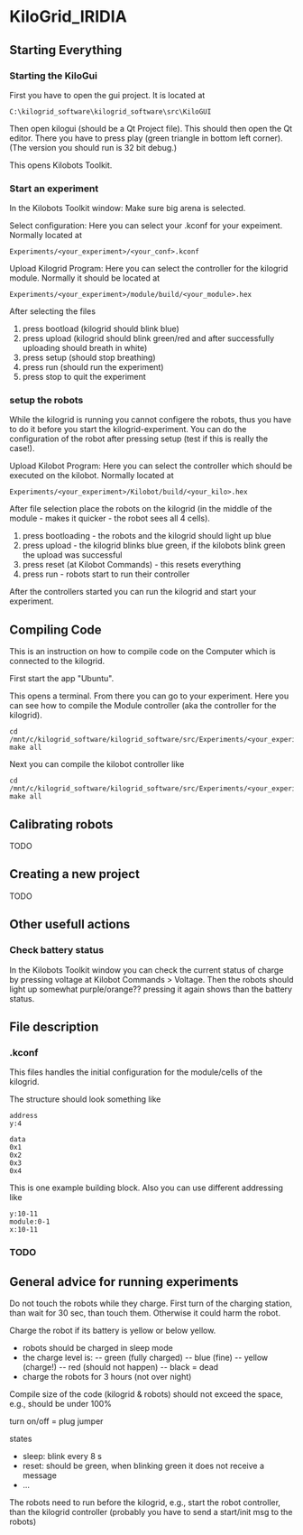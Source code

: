 # KiloGrid_IRIDIA

## Starting Everything 

### Starting the KiloGui

First you have to open the gui project. It is located at 

```
C:\kilogrid_software\kilogrid_software\src\KiloGUI
```

Then open kilogui (should be a Qt Project file). 
This should then open the Qt editor. 
There you have to press play (green triangle in bottom left corner).
(The version you should run is 32 bit debug.) 

This opens Kilobots Toolkit.


### Start an experiment

In the Kilobots Toolkit window:
Make sure big arena is selected. 

Select configuration:
Here you can select your .kconf for your expeiment. Normally located at

```
Experiments/<your_experiment>/<your_conf>.kconf
```

Upload Kilogrid Program:
Here you can select the controller for the kilogrid module. Normally it should be located at 

```
Experiments/<your_experiment>/module/build/<your_module>.hex
```

After selecting the files 
1. press bootload (kilogrid should blink blue)
2. press upload (kilogrid should blink green/red and after successfully uploading should breath in white)
3. press setup (should stop breathing)
4. press run (should run the experiment)
5. press stop to quit the experiment 

### setup the robots

While the kilogrid is running you cannot configere the robots, thus you have to do it before you start the kilogrid-experiment.
You can do the configuration of the robot after pressing setup (test if this is really the case!).

Upload Kilobot Program:
Here you can select the controller which should be executed on the kilobot. Normally located at

```
Experiments/<your_experiment>/Kilobot/build/<your_kilo>.hex
```

After file selection place the robots on the kilogrid (in the middle of the module - makes it quicker - the robot sees all 4 cells).

1. press bootloading - the robots and the kilogrid should light up blue
2. press upload - the kilogrid blinks blue green, if the kilobots blink green the upload was successful 
3. press reset (at Kilobot Commands) - this resets everything 
4. press run - robots start to run their controller 

After the controllers started you can run the kilogrid and start your experiment.


## Compiling Code 
This is an instruction on how to compile code on the Computer which is connected to the kilogrid.

First start the app "Ubuntu".

This opens a terminal.
From there you can go to your experiment.
Here you can see how to compile the Module controller (aka the controller for the kilogrid).

```
cd /mnt/c/kilogrid_software/kilogrid_software/src/Experiments/<your_experiment>/Module/
make all
```

Next you can compile the kilobot controller like

```
cd /mnt/c/kilogrid_software/kilogrid_software/src/Experiments/<your_experiment>/Kilobot/
make all
```

## Calibrating robots
TODO

## Creating a new project 
TODO



## Other usefull actions 
### Check battery status
In the Kilobots Toolkit window you can check the current status of charge by pressing voltage at Kilobot Commands > Voltage. Then the robots should light up somewhat purple/orange?? pressing it again shows than the battery status. 



## File description

### .kconf 
This files handles the initial configuration for the module/cells of the kilogrid.

The structure should look something like 

```
address
y:4

data 
0x1
0x2
0x3
0x4

```

This is one example building block. 
Also you can use different addressing like 

```
y:10-11
module:0-1
x:10-11
```

### TODO

## General advice for running experiments 

Do not touch the robots while they charge. First turn of the charging station, than wait for 30 sec, than touch them. Otherwise it could harm the robot.

Charge the robot if its battery is yellow or below yellow. 
- robots should be charged in sleep mode
- the charge level is: 
-- green (fully charged)
-- blue (fine)
-- yellow (charge!)
-- red (should not happen)
-- black = dead
- charge the robots for 3 hours (not over night)

Compile size of the code (kilogrid & robots) should not exceed the space, e.g., should be under 100%

turn on/off = plug jumper 

states
- sleep: blink every 8 s
- reset: should be green, when blinking green it does not receive a message
- ...

The robots need to run before the kilogrid, e.g., start the robot controller, than the kilogrid controller (probably you have to send a start/init msg to the robots)





